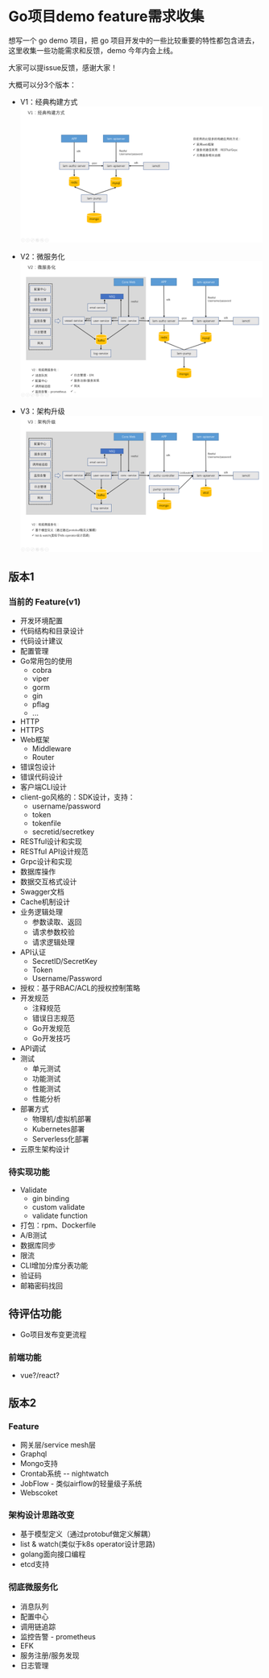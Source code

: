 # Go项目demo feature需求收集

想写一个 go demo 项目，把 go 项目开发中的一些比较重要的特性都包含进去，这里收集一些功能需求和反馈，demo 今年内会上线。

大家可以提issue反馈，感谢大家！

大概可以分3个版本：

+ V1：经典构建方式
![V1架构](./docs/image/architecture_v1.png)

+ V2：微服务化
![V2架构](./docs/image/architecture_v2.png)

+ V3：架构升级
![V3架构](./docs/image/architecture_v3.png)

## 版本1
### 当前的 Feature(v1)

+ 开发环境配置
+ 代码结构和目录设计
+ 代码设计建议
+ 配置管理
+ Go常用包的使用
  + cobra
  + viper
  + gorm
  + gin
  + pflag
  + ...
+ HTTP
+ HTTPS
+ Web框架
  + Middleware
  + Router
+ 错误包设计
+ 错误代码设计
+ 客户端CLI设计
+ client-go风格的：SDK设计，支持：
  + username/password
  + token
  + tokenfile
  + secretid/secretkey
+ RESTful设计和实现
+ RESTful API设计规范
+ Grpc设计和实现
+ 数据库操作
+ 数据交互格式设计
+ Swagger文档
+ Cache机制设计
+ 业务逻辑处理
  + 参数读取、返回
  + 请求参数校验
  + 请求逻辑处理
+ API认证
  + SecretID/SecretKey
  + Token
  + Username/Password
+ 授权：基于RBAC/ACL的授权控制策略
+ 开发规范
  + 注释规范
  + 错误日志规范
  + Go开发规范
  + Go开发技巧
+ API调试
+ 测试
  + 单元测试
  + 功能测试
  + 性能测试
  + 性能分析
+ 部署方式
  + 物理机/虚拟机部署
  + Kubernetes部署
  + Serverless化部署
+ 云原生架构设计

### 待实现功能

+ Validate
  + gin binding 
  + custom validate
  + validate function
+ 打包：rpm、Dockerfile
+ A/B测试
+ 数据库同步
+ 限流
+ CLI增加分库分表功能
+ 验证码
+ 邮箱密码找回


## 待评估功能

+ Go项目发布变更流程

### 前端功能

+ vue?/react?

## 版本2

### Feature
+ 网关层/service mesh层
+ Graphql
+ Mongo支持
+ Crontab系统 -- nightwatch
+ JobFlow - 类似airflow的轻量级子系统
+ Webscoket

### 架构设计思路改变

+ 基于模型定义（通过protobuf做定义解耦）
+ list & watch(类似于k8s operator设计思路)
+ golang面向接口编程
+ etcd支持

### 彻底微服务化
+ 消息队列
+ 配置中心
+ 调用链追踪
+ 监控告警 - prometheus
+ EFK
+ 服务注册/服务发现
+ 日志管理
